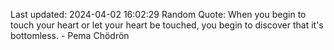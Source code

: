 Last updated: 2024-04-02 16:02:29
Random Quote: When you begin to touch your heart or let your heart be touched, you begin to discover that it's bottomless. - Pema Chödrön